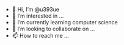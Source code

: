 - 👋 Hi, I’m @u393ue
- 👀 I’m interested in ...
- 🌱 I’m currently learning computer science
- 💞️ I’m looking to collaborate on ...
- 📫 How to reach me ...

<!---
u393ue/u393ue is a ✨ special ✨ repository because its `README.md` (this file) appears on your GitHub profile.
You can click the Preview link to take a look at your changes.
--->

